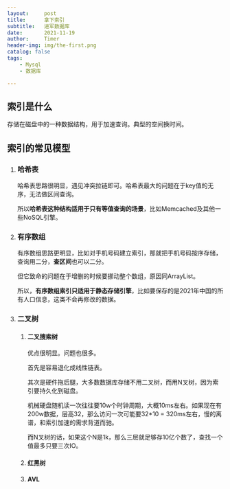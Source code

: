 ```yaml
---
layout:     post
title:      拿下索引
subtitle:   进军数据库
date:       2021-11-19
author:     Timer
header-img: img/the-first.png
catalog: false
tags:
    - Mysql
    - 数据库

---
```


## 索引是什么

存储在磁盘中的一种数据结构，用于加速查询。典型的空间换时间。

## 索引的常见模型

1. ### 哈希表

   哈希表思路很明显，遇见冲突拉链即可。哈希表最大的问题在于key值的无序，无法做区间查询。

   所以**哈希表这种结构适用于只有等值查询的场景**，比如Memcached及其他一些NoSQL引擎。    

   

2. ### 有序数组

   有序数组思路更明显，比如对手机号码建立索引，那就把手机号码按序存储，查询用二分，**查区间**也可以二分。

   但它致命的问题在于增删的时候要挪动整个数组，原因同ArrayList。

   所以，**有序数组索引只适用于静态存储引擎**，比如要保存的是2021年中国的所有人口信息，这类不会再修改的数据。  

   

3. ### 二叉树

   1. #### 二叉搜索树

      优点很明显。问题也很多。

      首先是容易退化成线性链表。

      其次是硬件拖后腿，大多数数据库存储不用二叉树，而用N叉树，因为索引要持久化到磁盘。

      机械硬盘随机读一次往往要10w个时钟周期，大概10ms左右。如果现在有200w数据，层高32，那么访问一次可能要32*10 = 320ms左右，慢的离谱，和索引加速的需求背道而驰。

      而N叉树的话，如果这个N是1k，那么三层就足够存10亿个数了，查找一个值最多只要三次IO。

      

   2. #### 红黑树

   3. #### AVL



























